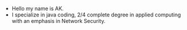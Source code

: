 * Hello my name is AK. 
* I specialize in java coding, 2/4 complete degree in applied computing with an emphasis in Network Security.
